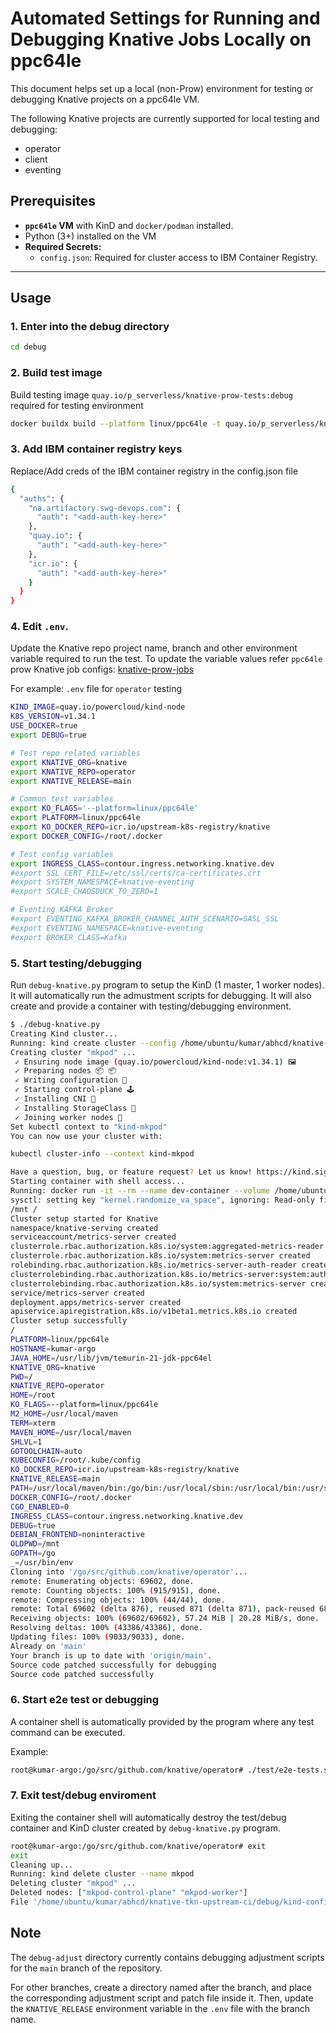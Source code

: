 # Automated Settings for Running and Debugging Knative Jobs Locally on ppc64le

This document helps set up a local (non-Prow) environment for testing or debugging Knative projects on a ppc64le VM. 

The following Knative projects are currently supported for local testing and debugging:

- operator
- client
- eventing

## Prerequisites  

- **`ppc64le` VM** with KinD and `docker/podman` installed.
- Python (3+) installed on the VM
- **Required Secrets:** 
  - `config.json`: Required for cluster access to IBM Container Registry.  

---

## Usage

### 1. Enter into the debug directory

```bash
cd debug
```

### 2. Build test image

Build testing image `quay.io/p_serverless/knative-prow-tests:debug` required for testing environment

```bash
docker buildx build --platform linux/ppc64le -t quay.io/p_serverless/knative-prow-tests:debug --load -f Dockerfile .
```

### 3. Add IBM container registry keys

Replace/Add creds of the IBM container registry in the config.json file

```bash
{
  "auths": {
    "na.artifactory.swg-devops.com": {
      "auth": "<add-auth-key-here>"
    },
    "quay.io": {
      "auth": "<add-auth-key-here>"
    },
    "icr.io": {
      "auth": "<add-auth-key-here>"
    }
  }
}
```

### 4. Edit `.env`. 

Update the Knative repo project name, branch and other environment variable required to run the test. To update the variable values refer `ppc64le` prow  Knative job configs: [knative-prow-jobs](https://github.com/kabhiibm/test-infra/tree/master/config/jobs/periodic) 

For example: `.env` file for `operator` testing

```bash
KIND_IMAGE=quay.io/powercloud/kind-node
K8S_VERSION=v1.34.1
USE_DOCKER=true
export DEBUG=true

# Test repo related variables
export KNATIVE_ORG=knative
export KNATIVE_REPO=operator
export KNATIVE_RELEASE=main

# Common test variables
export KO_FLAGS='--platform=linux/ppc64le'
export PLATFORM=linux/ppc64le
export KO_DOCKER_REPO=icr.io/upstream-k8s-registry/knative
export DOCKER_CONFIG=/root/.docker

# Test config variables
export INGRESS_CLASS=contour.ingress.networking.knative.dev
#export SSL_CERT_FILE=/etc/ssl/certs/ca-certificates.crt
#export SYSTEM_NAMESPACE=knative-eventing
#export SCALE_CHAOSDUCK_TO_ZERO=1

# Eventing KAFKA Broker
#export EVENTING_KAFKA_BROKER_CHANNEL_AUTH_SCENARIO=SASL_SSL
#export EVENTING_NAMESPACE=knative-eventing
#export BROKER_CLASS=Kafka
```

### 5. Start testing/debugging

Run `debug-knative.py` program to setup the KinD (1 master, 1 worker nodes). It will automatically run the admustment scripts for debugging. It will also create and provide a container with testing/debugging environment.

```bash
$ ./debug-knative.py 
Creating Kind cluster...
Running: kind create cluster --config /home/ubuntu/kumar/abhcd/knative-tkn-upstream-ci/debug/kind-config.yaml --name mkpod
Creating cluster "mkpod" ...
 ✓ Ensuring node image (quay.io/powercloud/kind-node:v1.34.1) 🖼
 ✓ Preparing nodes 📦 📦  
 ✓ Writing configuration 📜 
 ✓ Starting control-plane 🕹️ 
 ✓ Installing CNI 🔌 
 ✓ Installing StorageClass 💾 
 ✓ Joining worker nodes 🚜 
Set kubectl context to "kind-mkpod"
You can now use your cluster with:

kubectl cluster-info --context kind-mkpod

Have a question, bug, or feature request? Let us know! https://kind.sigs.k8s.io/#community 🙂
Starting container with shell access...
Running: docker run -it --rm --name dev-container --volume /home/ubuntu/kumar/abhcd/knative-tkn-upstream-ci:/mnt --network host --volume /home/ubuntu/.kube:/root/.kube --env KUBECONFIG=/root/.kube/config --volume /home/ubuntu/kumar/abhcd/knative-tkn-upstream-ci/debug/config.json:/root/.docker/config.json --cap-add SYS_PTRACE --security-opt seccomp=unconfined quay.io/p_serverless/knative-prow-tests:debug /bin/bash -c sysctl -w kernel.randomize_va_space=0 && source /mnt/debug/.env && pushd /mnt &&source /mnt/setup-environment.sh &&popd &&env && mkdir -p $GOPATH/src/github.com/$KNATIVE_ORG/$KNATIVE_REPO && git clone https://github.com/$KNATIVE_ORG/$KNATIVE_REPO.git $GOPATH/src/github.com/$KNATIVE_ORG/$KNATIVE_REPO && cd $GOPATH/src/github.com/$KNATIVE_ORG/$KNATIVE_REPO && git checkout $KNATIVE_RELEASE && . /tmp/debug-adjust.sh && . /tmp/adjust.sh && exec bash
sysctl: setting key "kernel.randomize_va_space", ignoring: Read-only file system
/mnt /
Cluster setup started for Knative
namespace/knative-serving created
serviceaccount/metrics-server created
clusterrole.rbac.authorization.k8s.io/system:aggregated-metrics-reader created
clusterrole.rbac.authorization.k8s.io/system:metrics-server created
rolebinding.rbac.authorization.k8s.io/metrics-server-auth-reader created
clusterrolebinding.rbac.authorization.k8s.io/metrics-server:system:auth-delegator created
clusterrolebinding.rbac.authorization.k8s.io/system:metrics-server created
service/metrics-server created
deployment.apps/metrics-server created
apiservice.apiregistration.k8s.io/v1beta1.metrics.k8s.io created
Cluster setup successfully
/
PLATFORM=linux/ppc64le
HOSTNAME=kumar-argo
JAVA_HOME=/usr/lib/jvm/temurin-21-jdk-ppc64el
KNATIVE_ORG=knative
PWD=/
KNATIVE_REPO=operator
HOME=/root
KO_FLAGS=--platform=linux/ppc64le
M2_HOME=/usr/local/maven
TERM=xterm
MAVEN_HOME=/usr/local/maven
SHLVL=1
GOTOOLCHAIN=auto
KUBECONFIG=/root/.kube/config
KO_DOCKER_REPO=icr.io/upstream-k8s-registry/knative
KNATIVE_RELEASE=main
PATH=/usr/local/maven/bin:/go/bin:/usr/local/sbin:/usr/local/bin:/usr/sbin:/usr/bin:/sbin:/bin:/usr/local/go/bin
DOCKER_CONFIG=/root/.docker
CGO_ENABLED=0
INGRESS_CLASS=contour.ingress.networking.knative.dev
DEBUG=true
DEBIAN_FRONTEND=noninteractive
OLDPWD=/mnt
GOPATH=/go
_=/usr/bin/env
Cloning into '/go/src/github.com/knative/operator'...
remote: Enumerating objects: 69602, done.
remote: Counting objects: 100% (915/915), done.
remote: Compressing objects: 100% (44/44), done.
remote: Total 69602 (delta 876), reused 871 (delta 871), pack-reused 68687 (from 2)
Receiving objects: 100% (69602/69602), 57.24 MiB | 20.28 MiB/s, done.
Resolving deltas: 100% (43386/43386), done.
Updating files: 100% (9033/9033), done.
Already on 'main'
Your branch is up to date with 'origin/main'.
Source code patched successfully for debugging
Source code patched successfully
```

### 6. Start e2e test or debugging

A container shell is automatically provided by the program where any test command can be executed.

Example:

```bash
root@kumar-argo:/go/src/github.com/knative/operator# ./test/e2e-tests.sh --run-tests
```

### 7. Exit test/debug enviroment

Exiting the container shell will automatically destroy the test/debug container and KinD cluster created by `debug-knative.py` program.

```bash
root@kumar-argo:/go/src/github.com/knative/operator# exit
exit
Cleaning up...
Running: kind delete cluster --name mkpod
Deleting cluster "mkpod" ...
Deleted nodes: ["mkpod-control-plane" "mkpod-worker"]
File '/home/ubuntu/kumar/abhcd/knative-tkn-upstream-ci/debug/kind-config.yaml' has been deleted successfully.
```

Note
-----
The `debug-adjust` directory currently contains debugging adjustment scripts for the `main` branch of the repository.

For other branches, create a directory named after the branch, and place the corresponding adjustment script and patch file inside it. Then, update the `KNATIVE_RELEASE` environment variable in the `.env` file with the branch name.

